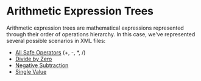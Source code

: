 # Arithmetic Expression Trees

Arithmetic expression trees are mathematical expressions represented
through their order of operations hierarchy. In this case, we've
represented several possible scenarios in XML files:

- [All Safe Operators](all-safe-operations-tree.xml) (+, -, *, /)
- [Divide by Zero](divide-by-zero-tree.xml)
- [Negative Subtraction](negative-subtraction-tree.xml)
- [Single Value](single-value-tree.xml)
